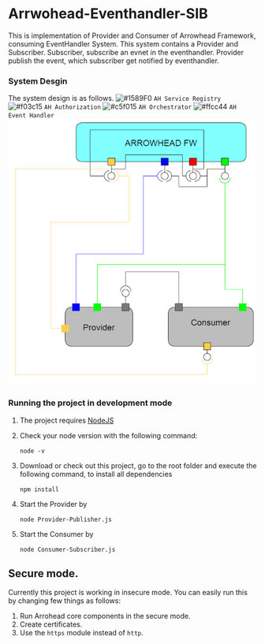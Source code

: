 # Arrwohead-Eventhandler-SIB
This is implementation of Provider and Consumer of Arrowhead Framework, consuming EventHandler System. This system contains a Provider and Subscriber. Subscriber, subscribe an evnet in the eventhandler. Provider publish the event, which subscriber get notified by eventhandler.

### System Desgin
The system design is as follows.
![#1589F0](https://placehold.it/15/1589F0/000000?text=+) `AH Service Registry`
![#f03c15](https://placehold.it/15/f03c15/000000?text=+) `AH Authorization` 
![#c5f015](https://placehold.it/15/c5f015/000000?text=+) `AH Orchestrator`
![#ffcc44](https://placehold.it/15/ffcc44/000000?text=+) `AH Event Handler`
![Alt text](/documentation/images/overview.png)



### Running the project in development mode
1. The project requires [NodeJS](https://nodejs.org/en/download/)
2. Check your node version with the following command:
    ```
    node -v
    ```

3. Download or check out this project, go to the root folder and execute the following command, to install all dependencies
    ```
    npm install
    ```
4. Start the Provider by
    ```
    node Provider-Publisher.js
    ```
5. Start the Consumer by
    ```
    node Consumer-Subscriber.js
    ```
    
## Secure mode.
Currently this project is working in insecure mode. You can easily run this by changing few things as follows:

1. Run Arrohead core components in the secure mode.
2. Create certificates.
3. Use the `https` module instead of `http`.
